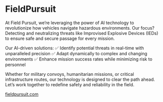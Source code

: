 # FieldPursuit

At Field Pursuit, we’re leveraging the power of AI technology to revolutionize how vehicles navigate hazardous environments. Our focus? Detecting and neutralizing threats like Improvised Explosive Devices (IEDs) to ensure safe and secure passage for every mission.

Our AI-driven solutions:
✅ Identify potential threats in real-time with unparalleled precision
✅ Adapt dynamically to complex and changing environments
✅ Enhance mission success rates while minimizing risk to personnel

Whether for military convoys, humanitarian missions, or critical infrastructure routes, our technology is designed to clear the path ahead.
Let’s work together to redefine safety and reliability in the field.

[fieldpursuit.com](https://fieldpursuit.com)
